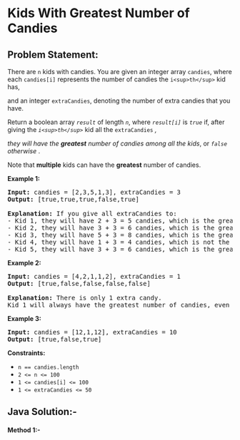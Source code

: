 # Kids With Greatest Number of Candies

## Problem Statement:

There are `n` kids with candies. You are given an integer array `candies`, where each `candies[i]` represents the number of candies the `i<sup>th</sup>` kid has,

and an integer `extraCandies`, denoting the number of extra candies that you have.

Return a boolean array *`result`* of length *`n`*, where *`result[i]`* is *`true`* if, after giving the *`i<sup>th</sup>`* kid all the `extraCandies` *,*

*they will have the **greatest** number of candies among all the kids*, or *`false` otherwise* .

Note that **multiple** kids can have the **greatest** number of candies.

**Example 1:**

<pre><strong>Input:</strong> candies = [2,3,5,1,3], extraCandies = 3
<strong>Output:</strong> [true,true,true,false,true]

<strong>Explanation:</strong> If you give all extraCandies to:
- Kid 1, they will have 2 + 3 = 5 candies, which is the greatest among the kids.
- Kid 2, they will have 3 + 3 = 6 candies, which is the greatest among the kids.
- Kid 3, they will have 5 + 3 = 8 candies, which is the greatest among the kids.
- Kid 4, they will have 1 + 3 = 4 candies, which is not the greatest among the kids.
- Kid 5, they will have 3 + 3 = 6 candies, which is the greatest among the kids.
</pre>

**Example 2:**

<pre><strong>Input:</strong> candies = [4,2,1,1,2], extraCandies = 1
<strong>Output:</strong> [true,false,false,false,false]

<strong>Explanation:</strong> There is only 1 extra candy.
Kid 1 will always have the greatest number of candies, even if a different kid is given the extra candy.
</pre>

**Example 3:**

<pre><strong>Input:</strong> candies = [12,1,12], extraCandies = 10
<strong>Output:</strong> [true,false,true]
</pre>

**Constraints:**

* `n == candies.length`
* `2 <= n <= 100`
* `1 <= candies[i] <= 100`
* `1 <= extraCandies <= 50`


## Java Solution:-

#### Method 1:-
